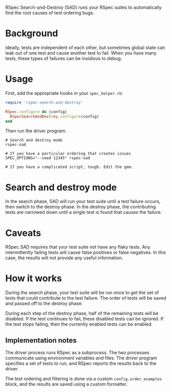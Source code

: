 RSpec Search-and-Destroy (SAD) runs your RSpec suites to automatically
find the root causes of test ordering bugs.

# Background

Ideally, tests are independent of each other, but sometimes global
state can leak out of one test and cause another test to fail. When
you have many tests, these types of failures can be insidious to
debug.

# Usage

First, add the appropriate hooks in your `spec_helper.rb`:

```ruby
require 'rspec-search-and-destroy'

RSpec.configure do |config|
  RSpecSearchAndDestroy.configure(config)
end
```

Then run the driver program:

```
# Search and destroy mode
rspec-sad

# If you have a particular ordering that creates issues
SPEC_OPTIONS="--seed 12345" rspec-sad

# If you have a complicated script, tough. Edit the gem.
```

# Search and destroy mode

In the search phase, SAD will run your test suite until a test failure
occurs, then switch to the destroy phase. In the destroy phase, the
contributing tests are narrowed down until a single test is found that
causes the failure.

# Caveats

RSpec SAD requires that your test suite not have any flaky tests. Any
intermittently failing tests will cause false positives or false
negatives. In this case, the results will not provide any useful
information.

# How it works

During the search phase, your test suite will be run once to get the
set of tests that could contribute to the test failure. The order of
tests will be saved and passed off to the destroy phase.

During each step of the destroy phase, half of the remaining tests
will be disabled. If the test continues to fail, these disabled tests
can be ignored. If the test stops failing, then the currently enabled
tests can be enabled.

## Implementation notes

The driver process runs RSpec as a subprocess. The two processes
communicate using environment variables and files. The driver program
specifies a set of tests to run, and RSpec reports the results back to
the driver.

The test ordering and filtering is done via a custom
`config.order_examples` block, and the results are saved using a
custom formatter.
